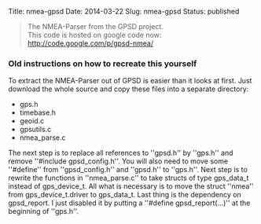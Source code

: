 Title: nmea-gpsd
Date: 2014-03-22
Slug: nmea-gpsd
Status: published


> The NMEA-Parser from the GPSD project.<br />
> This code is hosted on google code now: http://code.google.com/p/gpsd-nmea/


### Old instructions on how to recreate this yourself

To extract the NMEA-Parser out of GPSD is easier than it looks at first. Just download the whole source and copy these files into a separate directory:

* gps.h
* timebase.h
* geoid.c
* gpsutils.c
* nmea_parse.c


The next step is to replace all references to ''gpsd.h'' by ''gps.h'' and remove ''#include gpsd_config.h''.
You will also need to move some ''#define'' from ''gpsd_config.h'' and ''gpsd.h'' to ''gps.h''. Next step is to rewrite the functions in ''nmea_parse.c'' to take structs of type gps_data_t instead of gps_device_t. All what is necessary is to move the struct ''nmea'' from gps_device_t.driver to gps_data_t. Last thing is the dependency on gpsd_report. I just disabled it by putting a ''#define gpsd_report(...)'' at the beginning of ''gps.h''.
